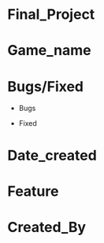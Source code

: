 # Final_Project

# Game_name

# Bugs/Fixed
- Bugs

- Fixed

# Date_created

# Feature

# Created_By


